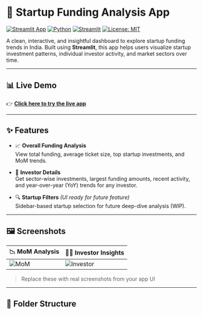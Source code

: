 # 🚀 Startup Funding Analysis App

[![Streamlit App](https://img.shields.io/badge/Live%20App-Click%20Here-brightgreen)](https://96f58k6mvxcrr9qbyfbeti.streamlit.app/)
[![Python](https://img.shields.io/badge/Python-3.9%2B-blue)](https://www.python.org/)
[![Streamlit](https://img.shields.io/badge/Built%20With-Streamlit-orange)](https://streamlit.io/)
[![License: MIT](https://img.shields.io/badge/License-MIT-blue.svg)](LICENSE)

A clean, interactive, and insightful dashboard to explore startup funding trends in India. Built using **Streamlit**, this app helps users visualize startup investment patterns, individual investor activity, and market sectors over time.

---

## 📊 Live Demo

👉 **[Click here to try the live app](https://96f58k6mvxcrr9qbyfbeti.streamlit.app/)**

---

## ✨ Features

- 📈 **Overall Funding Analysis**  
  View total funding, average ticket size, top startup investments, and MoM trends.

- 🏢 **Investor Details**  
  Get sector-wise investments, largest funding amounts, recent activity, and year-over-year (YoY) trends for any investor.

- 🔍 **Startup Filters** *(UI ready for future feature)*  
  Sidebar-based startup selection for future deep-dive analysis (WIP).

---

## 🖼️ Screenshots

| 📉 MoM Analysis | 🧑‍💼 Investor Insights |
|----------------|------------------------|
| ![MoM](https://github.com/user-attachments/assets/167c1c6e-6ddb-4906-a76c-58ad1c84dbab) | ![Investor](https://via.placeholder.com/400x250?text=Investor+Pie+Chart) |


> Replace these with real screenshots from your app UI

---

## 📂 Folder Structure

